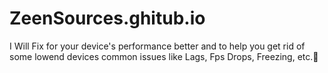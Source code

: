 # ZeenSources.ghitub.io
I Will Fix for your device's performance better and to help you get rid of some lowend devices common issues like Lags, Fps Drops, Freezing, etc.🚀
